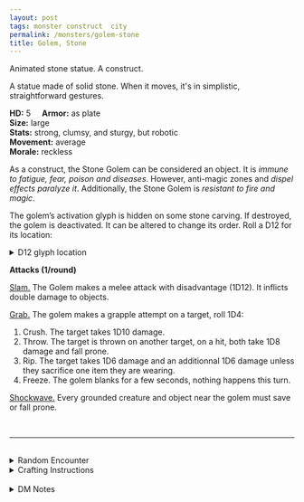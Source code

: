 ```yaml
---
layout: post
tags: monster construct  city
permalink: /monsters/golem-stone
title: Golem, Stone
---
```


Animated stone statue. A construct.

A statue made of solid stone. When it moves, it's in simplistic, straightforward gestures.

**HD:** 5  &nbsp; &nbsp;  **Armor:** as plate <br>
**Size:** large <br>
**Stats:** strong, clumsy, and sturgy, but robotic <br>
**Movement:** average <br>
**Morale:** reckless <br>

As a construct, the Stone Golem can be considered an object. It is *immune to fatigue, fear, poison and diseases*. However, anti-magic zones and *dispel effects paralyze it*. Additionally, the Stone Golem is *resistant to fire and magic*.

The golem’s activation glyph is hidden on some stone carving. If destroyed, the golem is deactivated. It can be altered to change its order. Roll a D12 for its location:
<details markdown="1">
<summary>D12 glyph location</summary>
1. Left Palm
1. Right Palm.
1. Sole of the Left Foot.
1. Sole of the Right Foot.
1. Inside of the Left Thigh.
1. Inside of the Right Thigh.
1. Left Armpit.
1. Right Armpit.
1. Top of the Head.
1. Nape.
</details>

**Attacks (1/round)**

<ins>Slam.</ins> The Golem makes a melee attack with disadvantage (1D12). It inflicts double damage to objects.

<ins>Grab.</ins> The golem makes a grapple attempt on a target, roll 1D4:
1. Crush. The target takes 1D10 damage.
1. Throw. The target is thrown on another target, on a hit, both take 1D8 damage and fall prone.
1. Rip. The target takes 1D6 damage and an additionnal 1D6 damage unless they sacrifice one item they are wearing.
1. Freeze. The golem blanks for a few seconds, nothing happens this turn.

<ins>Shockwave.</ins> Every grounded creature and object near the golem must save or fall prone.

<br>

---

<br> 

<details markdown="1">
<summary>Random Encounter</summary>

1. **Monster:** 1 stone golem.
1. **Lair:** A stone alcove engraved with arcane runes. <br>	&nbsp; OR <br>	**Omen:** Very, very ehavy footsteps.
1. **Spoor:** An object that is guarded by the golem.
1. **Tracks:** Very straight, very heavy foot tracks.
1. **Trace:** A stone statue. 
1. **Trace:** A boulder that could only have been moved by a colossal strenght.
</details>

<details markdown="1">
<summary>Crafting Instructions</summary>

Creating an stone golem takes 4 Spell Dices and the equivalent of 4 [treasures](https://saltygoo.github.io/2020/11/10/extra-rules#treasures) in stone. Roll 1D6 to know the result. Add 1 to your roll for each additional spell dice spent.

1. Explodes (4D6)
1. Berserk.
1. Will work for 1 mission.
1. Roll again after the next mission.
1. Very vulnerable glyph location.
1. It is perfectly under your control.
</details>

<br> 

<details markdown="1">
<summary>DM Notes</summary>
This is a streamlining of Arnold K's amazing take on the [golem](https://goblinpunch.blogspot.com/2019/11/golems.html). Traditionally, stone golems have a slow ability, which never made sense to me, so I added a shockwave that allows it to prevent unsuspecting adventurers from running away. — SaltyGoo
</details>
